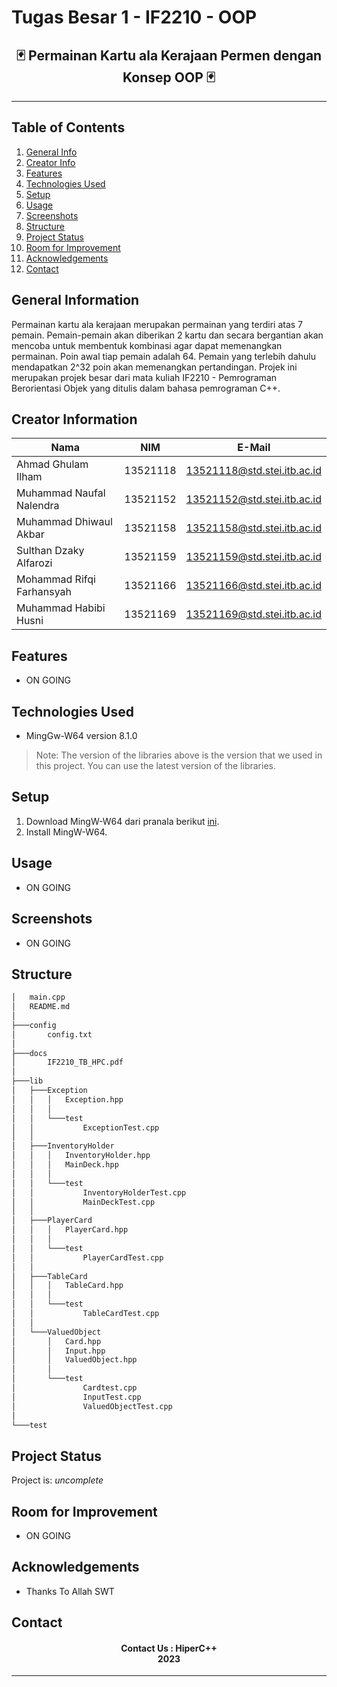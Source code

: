 # Tugas Besar 1 - IF2210 - OOP
<h2 align="center">
  🃏 Permainan Kartu ala Kerajaan Permen dengan Konsep OOP 🃏<br/>
</h2>
<hr>

## Table of Contents
1. [General Info](#general-information)
2. [Creator Info](#creator-information)
3. [Features](#features)
4. [Technologies Used](#technologies-used)
5. [Setup](#setup)
6. [Usage](#usage)
7. [Screenshots](#screenshots)
7. [Structure](#structure)
8. [Project Status](#project-status)
9. [Room for Improvement](#room-for-improvement)
10. [Acknowledgements](#acknowledgements)
11. [Contact](#contact)

<a name="general-information"></a>

## General Information
Permainan kartu ala kerajaan merupakan permainan yang terdiri atas 7 pemain. Pemain-pemain akan diberikan 2 kartu dan secara bergantian akan mencoba untuk membentuk kombinasi agar dapat memenangkan permainan. Poin awal tiap pemain adalah 64. Pemain yang terlebih dahulu mendapatkan 2^32 poin akan memenangkan pertandingan. Projek ini merupakan projek besar dari mata kuliah IF2210 - Pemrograman Berorientasi Objek yang ditulis dalam bahasa pemrograman C++.

<a name="creator-information"></a>

## Creator Information

| Nama                        | NIM      | E-Mail                      |
| --------------------------- | -------- | --------------------------- |
| Ahmad Ghulam Ilham          | 13521118 | 13521118@std.stei.itb.ac.id |
| Muhammad Naufal Nalendra    | 13521152 | 13521152@std.stei.itb.ac.id |
| Muhammad Dhiwaul Akbar      | 13521158 | 13521158@std.stei.itb.ac.id |
| Sulthan Dzaky Alfarozi      | 13521159 | 13521159@std.stei.itb.ac.id |
| Mohammad Rifqi Farhansyah   | 13521166 | 13521166@std.stei.itb.ac.id |
| Muhammad Habibi Husni       | 13521169 | 13521169@std.stei.itb.ac.id |

<a name="features"></a>

## Features
- ON GOING

<a name="technologies-used"></a>

## Technologies Used
- MingGw-W64 version 8.1.0

> Note: The version of the libraries above is the version that we used in this project. You can use the latest version of the libraries.

<a name="setup"></a>

## Setup
1. Download MingW-W64 dari pranala berikut [ini](https://sourceforge.net/projects/mingw-w64/files/).
2. Install MingW-W64.

<a name="usage"></a>

## Usage
- ON GOING

<a name="screenshots"></a>

## Screenshots
- ON GOING

<a name="structure"></a>

## Structure
```bash
│   main.cpp
│   README.md
│
├───config
│       config.txt
│
├───docs
│       IF2210_TB_HPC.pdf
│
├───lib
│   ├───Exception
│   │   │   Exception.hpp
│   │   │
│   │   └───test
│   │           ExceptionTest.cpp
│   │
│   ├───InventoryHolder
│   │   │   InventoryHolder.hpp
│   │   │   MainDeck.hpp
│   │   │
│   │   └───test
│   │           InventoryHolderTest.cpp
│   │           MainDeckTest.cpp
│   │
│   ├───PlayerCard
│   │   │   PlayerCard.hpp
│   │   │
│   │   └───test
│   │           PlayerCardTest.cpp
│   │
│   ├───TableCard
│   │   │   TableCard.hpp
│   │   │
│   │   └───test
│   │           TableCardTest.cpp
│   │
│   └───ValuedObject
│       │   Card.hpp
│       │   Input.hpp
│       │   ValuedObject.hpp
│       │
│       └───test
│               Cardtest.cpp
│               InputTest.cpp
│               ValuedObjectTest.cpp
│
└───test
```

<a name="project-status">

## Project Status
Project is: _uncomplete_

<a name="room-for-improvement">

## Room for Improvement
- ON GOING

<a name="acknowledgements">

## Acknowledgements
- Thanks To Allah SWT

<a name="contact"></a>

## Contact
<h4 align="center">
  Contact Us : HiperC++<br/>
  2023
</h4>
<hr>
